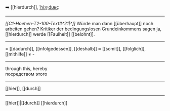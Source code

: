 ➡️ [[hierdurch]], [ˈhiːɐ̯ˌdʊʁç](https://youglish.com/pronounce/hierdurch/german)

---
*[[C1-Hoehen-T2-100-Text#^21|^]]* Würde man dann [[überhaupt]] noch arbeiten gehen? Kritiker der bedingungslosen Grundeinkommens sagen ja, [[hierdurch]] werde [[Faulheit]] [[belohnt]].

---
= [[dadurch]], [[infolgedessen]], [[deshalb]]
≈ [[somit]], [[folglich]], [[mithilfe]]
≠ -

---
through this, hereby  
посредством этого

---
[[hier]], [[durch]]

---
[[hier]]|[[durch]]
[[hierdurch]]

